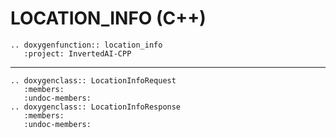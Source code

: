 # LOCATION_INFO (C++)

```{eval-rst}
.. doxygenfunction:: location_info
   :project: InvertedAI-CPP
```

---
```{eval-rst}
.. doxygenclass:: LocationInfoRequest
   :members:
   :undoc-members:
.. doxygenclass:: LocationInfoResponse
   :members:
   :undoc-members:
```
